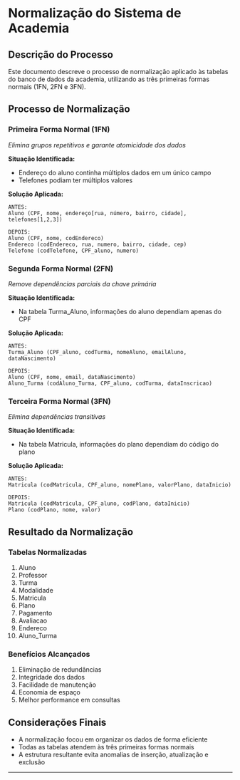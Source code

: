 # Normalização do Sistema de Academia

## Descrição do Processo
Este documento descreve o processo de normalização aplicado às tabelas do banco de dados da academia, utilizando as três primeiras formas normais (1FN, 2FN e 3FN).

## Processo de Normalização

### Primeira Forma Normal (1FN)
*Elimina grupos repetitivos e garante atomicidade dos dados*

**Situação Identificada:**
- Endereço do aluno continha múltiplos dados em um único campo
- Telefones podiam ter múltiplos valores

**Solução Aplicada:**
```
ANTES:
Aluno (CPF, nome, endereço[rua, número, bairro, cidade], telefones[1,2,3])

DEPOIS:
Aluno (CPF, nome, codEndereco)
Endereco (codEndereco, rua, numero, bairro, cidade, cep)
Telefone (codTelefone, CPF_aluno, numero)
```

### Segunda Forma Normal (2FN)
*Remove dependências parciais da chave primária*

**Situação Identificada:**
- Na tabela Turma_Aluno, informações do aluno dependiam apenas do CPF

**Solução Aplicada:**
```
ANTES:
Turma_Aluno (CPF_aluno, codTurma, nomeAluno, emailAluno, dataNascimento)

DEPOIS:
Aluno (CPF, nome, email, dataNascimento)
Aluno_Turma (codAluno_Turma, CPF_aluno, codTurma, dataInscricao)
```

### Terceira Forma Normal (3FN)
*Elimina dependências transitivas*

**Situação Identificada:**
- Na tabela Matricula, informações do plano dependiam do código do plano

**Solução Aplicada:**
```
ANTES:
Matricula (codMatricula, CPF_aluno, nomePlano, valorPlano, dataInicio)

DEPOIS:
Matricula (codMatricula, CPF_aluno, codPlano, dataInicio)
Plano (codPlano, nome, valor)
```

## Resultado da Normalização

### Tabelas Normalizadas
1. Aluno 
2. Professor
3. Turma
4. Modalidade
5. Matricula
6. Plano
7. Pagamento
8. Avaliacao
9. Endereco
10. Aluno_Turma

### Benefícios Alcançados
1. Eliminação de redundâncias
2. Integridade dos dados
3. Facilidade de manutenção
4. Economia de espaço
5. Melhor performance em consultas

## Considerações Finais
- A normalização focou em organizar os dados de forma eficiente
- Todas as tabelas atendem às três primeiras formas normais
- A estrutura resultante evita anomalias de inserção, atualização e exclusão

---

